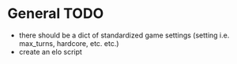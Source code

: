


# General TODO
- there should be a dict of standardized game settings (setting i.e. max_turns, hardcore, etc. etc.)
- create an elo script
